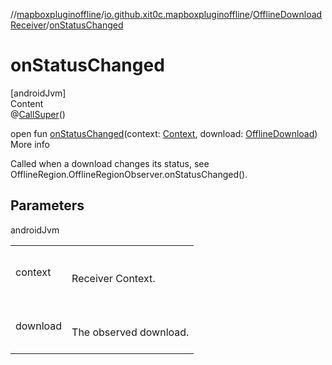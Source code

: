 //[mapboxpluginoffline](../../../index.md)/[io.github.xit0c.mapboxpluginoffline](../index.md)/[OfflineDownloadReceiver](index.md)/[onStatusChanged](on-status-changed.md)



# onStatusChanged  
[androidJvm]  
Content  
@[CallSuper](https://developer.android.com/reference/kotlin/androidx/annotation/CallSuper.html)()  
  
open fun [onStatusChanged](on-status-changed.md)(context: [Context](https://developer.android.com/reference/kotlin/android/content/Context.html), download: [OfflineDownload](../../io.github.xit0c.mapboxpluginoffline.model/-offline-download/index.md))  
More info  


Called when a download changes its status, see OfflineRegion.OfflineRegionObserver.onStatusChanged().



## Parameters  
  
androidJvm  
  
| | |
|---|---|
| <a name="io.github.xit0c.mapboxpluginoffline/OfflineDownloadReceiver/onStatusChanged/#android.content.Context#io.github.xit0c.mapboxpluginoffline.model.OfflineDownload/PointingToDeclaration/"></a>context| <a name="io.github.xit0c.mapboxpluginoffline/OfflineDownloadReceiver/onStatusChanged/#android.content.Context#io.github.xit0c.mapboxpluginoffline.model.OfflineDownload/PointingToDeclaration/"></a><br><br>Receiver Context.<br><br>|
| <a name="io.github.xit0c.mapboxpluginoffline/OfflineDownloadReceiver/onStatusChanged/#android.content.Context#io.github.xit0c.mapboxpluginoffline.model.OfflineDownload/PointingToDeclaration/"></a>download| <a name="io.github.xit0c.mapboxpluginoffline/OfflineDownloadReceiver/onStatusChanged/#android.content.Context#io.github.xit0c.mapboxpluginoffline.model.OfflineDownload/PointingToDeclaration/"></a><br><br>The observed download.<br><br>|
  
  




